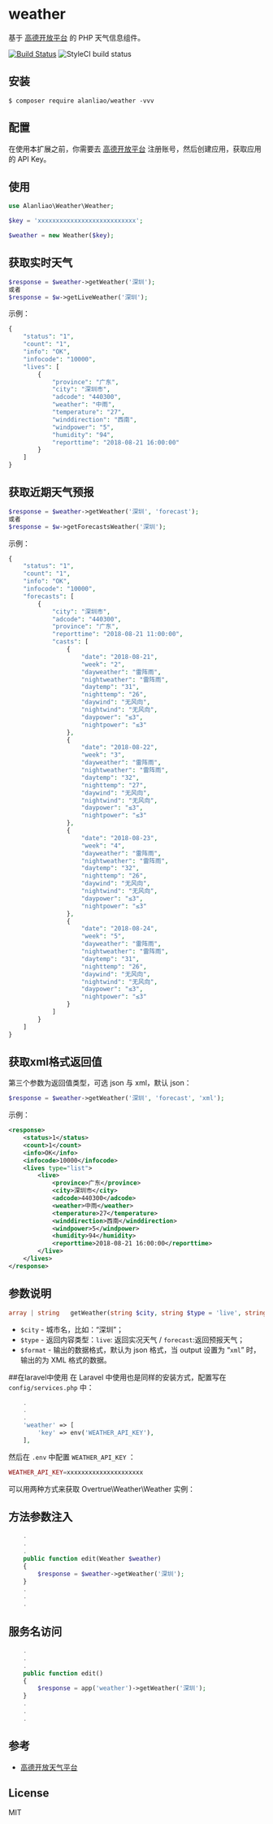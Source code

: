 # weather

基于 [高德开放平台](https://lbs.amap.com/dev/id/newuser) 的 PHP 天气信息组件。

[![Build Status](https://travis-ci.org/liaochao2011/weather.svg?branch=master)](https://travis-ci.org/liaochao2011/weather)
![StyleCI build status](https://github.styleci.io/repos/147222516/shield) 
## 安装

```shell
$ composer require alanliao/weather -vvv
```

## 配置
在使用本扩展之前，你需要去 [高德开放平台](https://lbs.amap.com/dev/id/newuser) 注册账号，然后创建应用，获取应用的 API Key。
## 使用
```php
use Alanliao\Weather\Weather;

$key = 'xxxxxxxxxxxxxxxxxxxxxxxxxxx';

$weather = new Weather($key);
```
## 获取实时天气
```php
$response = $weather->getWeather('深圳');
或者
$response = $w->getLiveWeather('深圳');


```
示例：
```php
{
    "status": "1",
    "count": "1",
    "info": "OK",
    "infocode": "10000",
    "lives": [
        {
            "province": "广东",
            "city": "深圳市",
            "adcode": "440300",
            "weather": "中雨",
            "temperature": "27",
            "winddirection": "西南",
            "windpower": "5",
            "humidity": "94",
            "reporttime": "2018-08-21 16:00:00"
        }
    ]
}
```
## 获取近期天气预报
```php
$response = $weather->getWeather('深圳', 'forecast');
或者
$response = $w->getForecastsWeather('深圳');
```
示例：
```php
{
    "status": "1", 
    "count": "1", 
    "info": "OK", 
    "infocode": "10000", 
    "forecasts": [
        {
            "city": "深圳市", 
            "adcode": "440300", 
            "province": "广东", 
            "reporttime": "2018-08-21 11:00:00", 
            "casts": [
                {
                    "date": "2018-08-21", 
                    "week": "2", 
                    "dayweather": "雷阵雨", 
                    "nightweather": "雷阵雨", 
                    "daytemp": "31", 
                    "nighttemp": "26", 
                    "daywind": "无风向", 
                    "nightwind": "无风向", 
                    "daypower": "≤3", 
                    "nightpower": "≤3"
                }, 
                {
                    "date": "2018-08-22", 
                    "week": "3", 
                    "dayweather": "雷阵雨", 
                    "nightweather": "雷阵雨", 
                    "daytemp": "32", 
                    "nighttemp": "27", 
                    "daywind": "无风向", 
                    "nightwind": "无风向", 
                    "daypower": "≤3", 
                    "nightpower": "≤3"
                }, 
                {
                    "date": "2018-08-23", 
                    "week": "4", 
                    "dayweather": "雷阵雨", 
                    "nightweather": "雷阵雨", 
                    "daytemp": "32", 
                    "nighttemp": "26", 
                    "daywind": "无风向", 
                    "nightwind": "无风向", 
                    "daypower": "≤3", 
                    "nightpower": "≤3"
                }, 
                {
                    "date": "2018-08-24", 
                    "week": "5", 
                    "dayweather": "雷阵雨", 
                    "nightweather": "雷阵雨", 
                    "daytemp": "31", 
                    "nighttemp": "26", 
                    "daywind": "无风向", 
                    "nightwind": "无风向", 
                    "daypower": "≤3", 
                    "nightpower": "≤3"
                }
            ]
        }
    ]
}
```

## 获取xml格式返回值
第三个参数为返回值类型，可选 json 与 xml，默认 json：
```php
$response = $weather->getWeather('深圳', 'forecast', 'xml');
```
示例：
```xml
<response>
    <status>1</status>
    <count>1</count>
    <info>OK</info>
    <infocode>10000</infocode>
    <lives type="list">
        <live>
            <province>广东</province>
            <city>深圳市</city>
            <adcode>440300</adcode>
            <weather>中雨</weather>
            <temperature>27</temperature>
            <winddirection>西南</winddirection>
            <windpower>5</windpower>
            <humidity>94</humidity>
            <reporttime>2018-08-21 16:00:00</reporttime>
        </live>
    </lives>
</response>
```
## 参数说明
```php
array | string   getWeather(string $city, string $type = 'live', string $format = 'json')
```
- `$city` - 城市名，比如：“深圳”；
- `$type` - 返回内容类型：`live`: 返回实况天气 / `forecast`:返回预报天气；
- `$format` - 输出的数据格式，默认为 json 格式，当 output 设置为 “`xml`” 时，输出的为 XML 格式的数据。

##在laravel中使用
在 Laravel 中使用也是同样的安装方式，配置写在 `config/services.php` 中：
```php
    .
    .
    .
    'weather' => [
        'key' => env('WEATHER_API_KEY'),
    ],
```
然后在 `.env` 中配置 `WEATHER_API_KEY` ：
```php
WEATHER_API_KEY=xxxxxxxxxxxxxxxxxxxxx
```
可以用两种方式来获取 Overtrue\Weather\Weather 实例：

## 方法参数注入
```php
    .
    .
    .
    public function edit(Weather $weather) 
    {
        $response = $weather->getWeather('深圳');
    }
    .
    .
    .
```
## 服务名访问
```php
    .
    .
    .
    public function edit() 
    {
        $response = app('weather')->getWeather('深圳');
    }
    .
    .
    .
```
## 参考
- [高德开放天气平台](https://lbs.amap.com/api/webservice/guide/api/weatherinfo/)


## License

MIT
